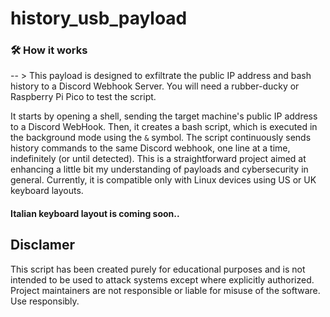 # history_usb_payload

### 🛠️ How it works

 -- > This payload is designed to exfiltrate the public IP address and bash history to a Discord Webhook Server. You will need a rubber-ducky or Raspberry Pi Pico to test the script.

It starts by opening a shell, sending the target machine's public IP address to a Discord WebHook. Then, it creates a bash script, which is executed in the background mode using the ```&``` symbol. The script continuously sends history commands to the same Discord webhook, one line at a time, indefinitely (or until detected). This is a straightforward project aimed at enhancing a little bit my understanding of payloads and cybersecurity in general. Currently, it is compatible only with Linux devices using US or UK keyboard layouts.


#### Italian keyboard layout is coming soon..

## Disclamer
This script has been created purely for educational purposes and is not intended to be used to attack systems except where explicitly authorized. Project maintainers are not responsible or liable for misuse of the software. Use responsibly.
